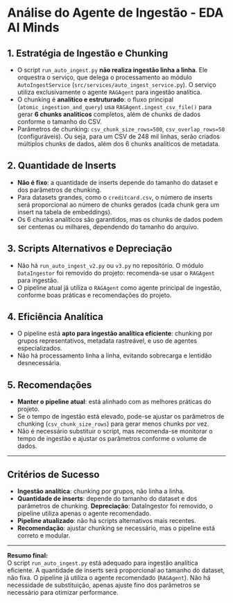 # Análise do Agente de Ingestão - EDA AI Minds

## 1. Estratégia de Ingestão e Chunking

- O script `run_auto_ingest.py` **não realiza ingestão linha a linha**. Ele orquestra o serviço, que delega o processamento ao módulo `AutoIngestService` (`src/services/auto_ingest_service.py`).
O serviço utiliza exclusivamente o agente `RAGAgent` para ingestão analítica.
- O chunking é **analítico e estruturado**: o fluxo principal (`atomic_ingestion_and_query`) usa `RAGAgent.ingest_csv_file()` para gerar **6 chunks analíticos** completos, além de chunks de dados conforme o tamanho do CSV.
- Parâmetros de chunking: `csv_chunk_size_rows=500`, `csv_overlap_rows=50` (configuráveis). Ou seja, para um CSV de 248 mil linhas, serão criados múltiplos chunks de dados, além dos 6 chunks analíticos de metadata.

## 2. Quantidade de Inserts

- **Não é fixo**: a quantidade de inserts depende do tamanho do dataset e dos parâmetros de chunking.
- Para datasets grandes, como o `creditcard.csv`, o número de inserts será proporcional ao número de chunks gerados (cada chunk gera um insert na tabela de embeddings).
- Os 6 chunks analíticos são garantidos, mas os chunks de dados podem ser centenas ou milhares, dependendo do tamanho do arquivo.

## 3. Scripts Alternativos e Depreciação

- Não há `run_auto_ingest_v2.py` ou `v3.py` no repositório.
O módulo `DataIngestor` foi removido do projeto: recomenda-se usar o `RAGAgent` para ingestão.
- O pipeline atual já utiliza o `RAGAgent` como agente principal de ingestão, conforme boas práticas e recomendações do projeto.

## 4. Eficiência Analítica

- O pipeline está **apto para ingestão analítica eficiente**: chunking por grupos representativos, metadata rastreável, e uso de agentes especializados.
- Não há processamento linha a linha, evitando sobrecarga e lentidão desnecessária.

## 5. Recomendações

- **Manter o pipeline atual**: está alinhado com as melhores práticas do projeto.
- Se o tempo de ingestão está elevado, pode-se ajustar os parâmetros de chunking (`csv_chunk_size_rows`) para gerar menos chunks por vez.
- Não é necessário substituir o script, mas recomenda-se monitorar o tempo de ingestão e ajustar os parâmetros conforme o volume de dados.

---

## Critérios de Sucesso

- **Ingestão analítica**: chunking por grupos, não linha a linha.
- **Quantidade de inserts**: depende do tamanho do dataset e dos parâmetros de chunking.
**Depreciação**: DataIngestor foi removido, o pipeline utiliza apenas o agente recomendado.
- **Pipeline atualizado**: não há scripts alternativos mais recentes.
- **Recomendação**: ajustar chunking se necessário, mas o pipeline está correto e modular.

---

**Resumo final:**  
O script `run_auto_ingest.py` está adequado para ingestão analítica eficiente. A quantidade de inserts será proporcional ao tamanho do dataset, não fixa. O pipeline já utiliza o agente recomendado (`RAGAgent`). Não há necessidade de substituição, apenas ajuste fino dos parâmetros se necessário para otimizar performance.